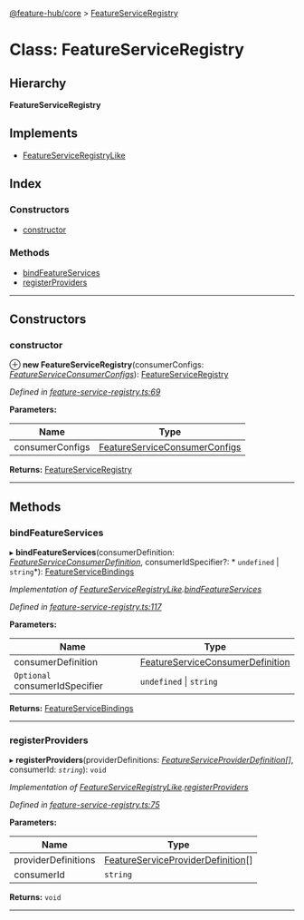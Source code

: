 [@feature-hub/core](../README.md) > [FeatureServiceRegistry](../classes/featureserviceregistry.md)

# Class: FeatureServiceRegistry

## Hierarchy

**FeatureServiceRegistry**

## Implements

* [FeatureServiceRegistryLike](../interfaces/featureserviceregistrylike.md)

## Index

### Constructors

* [constructor](featureserviceregistry.md#constructor)

### Methods

* [bindFeatureServices](featureserviceregistry.md#bindfeatureservices)
* [registerProviders](featureserviceregistry.md#registerproviders)

---

## Constructors

<a id="constructor"></a>

###  constructor

⊕ **new FeatureServiceRegistry**(consumerConfigs: *[FeatureServiceConsumerConfigs](../interfaces/featureserviceconsumerconfigs.md)*): [FeatureServiceRegistry](featureserviceregistry.md)

*Defined in [feature-service-registry.ts:69](https://github.com/sinnerschrader/feature-hub/blob/master/packages/core/src/feature-service-registry.ts#L69)*

**Parameters:**

| Name | Type |
| ------ | ------ |
| consumerConfigs | [FeatureServiceConsumerConfigs](../interfaces/featureserviceconsumerconfigs.md) |

**Returns:** [FeatureServiceRegistry](featureserviceregistry.md)

___

## Methods

<a id="bindfeatureservices"></a>

###  bindFeatureServices

▸ **bindFeatureServices**(consumerDefinition: *[FeatureServiceConsumerDefinition](../interfaces/featureserviceconsumerdefinition.md)*, consumerIdSpecifier?: * `undefined` &#124; `string`*): [FeatureServiceBindings](../interfaces/featureservicebindings.md)

*Implementation of [FeatureServiceRegistryLike](../interfaces/featureserviceregistrylike.md).[bindFeatureServices](../interfaces/featureserviceregistrylike.md#bindfeatureservices)*

*Defined in [feature-service-registry.ts:117](https://github.com/sinnerschrader/feature-hub/blob/master/packages/core/src/feature-service-registry.ts#L117)*

**Parameters:**

| Name | Type |
| ------ | ------ |
| consumerDefinition | [FeatureServiceConsumerDefinition](../interfaces/featureserviceconsumerdefinition.md) |
| `Optional` consumerIdSpecifier |  `undefined` &#124; `string`|

**Returns:** [FeatureServiceBindings](../interfaces/featureservicebindings.md)

___
<a id="registerproviders"></a>

###  registerProviders

▸ **registerProviders**(providerDefinitions: *[FeatureServiceProviderDefinition](../interfaces/featureserviceproviderdefinition.md)[]*, consumerId: *`string`*): `void`

*Implementation of [FeatureServiceRegistryLike](../interfaces/featureserviceregistrylike.md).[registerProviders](../interfaces/featureserviceregistrylike.md#registerproviders)*

*Defined in [feature-service-registry.ts:75](https://github.com/sinnerschrader/feature-hub/blob/master/packages/core/src/feature-service-registry.ts#L75)*

**Parameters:**

| Name | Type |
| ------ | ------ |
| providerDefinitions | [FeatureServiceProviderDefinition](../interfaces/featureserviceproviderdefinition.md)[] |
| consumerId | `string` |

**Returns:** `void`

___

